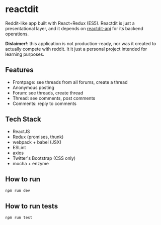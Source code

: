 # reactdit

Reddit-like app built with React+Redux (ES5). Reactdit is just a presentational layer, and it depends on [reactdit-api](/reactdit-api) for its backend operations. 

**Dislaimer!**: this application is not production-ready, nor was it created to actually compete with reddit. It it just a personal project intended for learning purposes. 

## Features

- Frontpage: see threads from all forums, create a thread
- Anonymous posting
- Forum: see threads, create thread
- Thread: see comments, post comments
- Comments: reply to comments

## Tech Stack

- ReactJS
- Redux (promises, thunk)
- webpack + babel (JSX)
- ESLint
- axios
- Twitter's Bootstrap (CSS only)
- mocha + enzyme

## How to run

```
npm run dev
```

## How to run tests

```
npm run test
```
